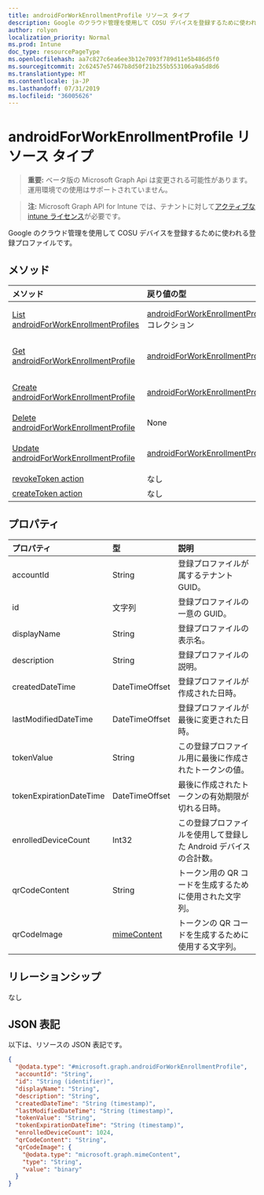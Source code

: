 ```yaml
---
title: androidForWorkEnrollmentProfile リソース タイプ
description: Google のクラウド管理を使用して COSU デバイスを登録するために使われる登録プロファイルです。
author: rolyon
localization_priority: Normal
ms.prod: Intune
doc_type: resourcePageType
ms.openlocfilehash: aa7c827c6ea6ee3b12e7093f789d11e5b486d5f0
ms.sourcegitcommit: 2c62457e57467b8d50f21b255b553106a9a5d8d6
ms.translationtype: MT
ms.contentlocale: ja-JP
ms.lasthandoff: 07/31/2019
ms.locfileid: "36005626"
---
```

# <a name="androidforworkenrollmentprofile-resource-type"></a>androidForWorkEnrollmentProfile リソース タイプ

> **重要:** ベータ版の Microsoft Graph Api は変更される可能性があります。運用環境での使用はサポートされていません。

> **注:** Microsoft Graph API for Intune では、テナントに対して[アクティブな intune ライセンス](https://go.microsoft.com/fwlink/?linkid=839381)が必要です。

Google のクラウド管理を使用して COSU デバイスを登録するために使われる登録プロファイルです。

## <a name="methods"></a>メソッド
|メソッド|戻り値の型|説明|
|:---|:---|:---|
|[List androidForWorkEnrollmentProfiles](../api/intune-androidforwork-androidforworkenrollmentprofile-list.md)|[androidForWorkEnrollmentProfile](../resources/intune-androidforwork-androidforworkenrollmentprofile.md) コレクション|[androidForWorkEnrollmentProfile](../resources/intune-androidforwork-androidforworkenrollmentprofile.md) オブジェクトのプロパティとリレーションシップをリストします。|
|[Get androidForWorkEnrollmentProfile](../api/intune-androidforwork-androidforworkenrollmentprofile-get.md)|[androidForWorkEnrollmentProfile](../resources/intune-androidforwork-androidforworkenrollmentprofile.md)|[androidForWorkEnrollmentProfile](../resources/intune-androidforwork-androidforworkenrollmentprofile.md) オブジェクトのプロパティとリレーションシップを読み取ります。|
|[Create androidForWorkEnrollmentProfile](../api/intune-androidforwork-androidforworkenrollmentprofile-create.md)|[androidForWorkEnrollmentProfile](../resources/intune-androidforwork-androidforworkenrollmentprofile.md)|新しい [androidForWorkEnrollmentProfile](../resources/intune-androidforwork-androidforworkenrollmentprofile.md) オブジェクトを作成します。|
|[Delete androidForWorkEnrollmentProfile](../api/intune-androidforwork-androidforworkenrollmentprofile-delete.md)|None|[androidForWorkEnrollmentProfile](../resources/intune-androidforwork-androidforworkenrollmentprofile.md) を削除します。|
|[Update androidForWorkEnrollmentProfile](../api/intune-androidforwork-androidforworkenrollmentprofile-update.md)|[androidForWorkEnrollmentProfile](../resources/intune-androidforwork-androidforworkenrollmentprofile.md)|[androidForWorkEnrollmentProfile](../resources/intune-androidforwork-androidforworkenrollmentprofile.md) オブジェクトのプロパティを更新します。|
|[revokeToken action](../api/intune-androidforwork-androidforworkenrollmentprofile-revoketoken.md)|なし|まだ文書化されていません|
|[createToken action](../api/intune-androidforwork-androidforworkenrollmentprofile-createtoken.md)|なし|まだ文書化されていません|

## <a name="properties"></a>プロパティ
|プロパティ|型|説明|
|:---|:---|:---|
|accountId|String|登録プロファイルが属するテナント GUID。|
|id|文字列|登録プロファイルの一意の GUID。|
|displayName|String|登録プロファイルの表示名。|
|description|String|登録プロファイルの説明。|
|createdDateTime|DateTimeOffset|登録プロファイルが作成された日時。|
|lastModifiedDateTime|DateTimeOffset|登録プロファイルが最後に変更された日時。|
|tokenValue|String|この登録プロファイル用に最後に作成されたトークンの値。|
|tokenExpirationDateTime|DateTimeOffset|最後に作成されたトークンの有効期限が切れる日時。|
|enrolledDeviceCount|Int32|この登録プロファイルを使用して登録した Android デバイスの合計数。|
|qrCodeContent|String|トークン用の QR コードを生成するために使用された文字列。|
|qrCodeImage|[mimeContent](../resources/intune-shared-mimecontent.md)|トークンの QR コードを生成するために使用する文字列。|

## <a name="relationships"></a>リレーションシップ
なし

## <a name="json-representation"></a>JSON 表記
以下は、リソースの JSON 表記です。
<!-- {
  "blockType": "resource",
  "keyProperty": "id",
  "@odata.type": "microsoft.graph.androidForWorkEnrollmentProfile"
}
-->
``` json
{
  "@odata.type": "#microsoft.graph.androidForWorkEnrollmentProfile",
  "accountId": "String",
  "id": "String (identifier)",
  "displayName": "String",
  "description": "String",
  "createdDateTime": "String (timestamp)",
  "lastModifiedDateTime": "String (timestamp)",
  "tokenValue": "String",
  "tokenExpirationDateTime": "String (timestamp)",
  "enrolledDeviceCount": 1024,
  "qrCodeContent": "String",
  "qrCodeImage": {
    "@odata.type": "microsoft.graph.mimeContent",
    "type": "String",
    "value": "binary"
  }
}
```





